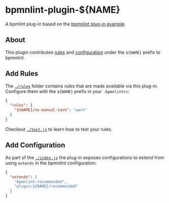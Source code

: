 # bpmnlint-plugin-${NAME}

A bpmlint plug-in based on the [bpmnlint plug-in example](https://github.com/bpmn-io/bpmnlint-plugin-example).


## About

This plugin contributes [rules](#add-rules) and [configuration](#add-configuration) under the `${NAME}` prefix to bpmnlint.


## Add Rules

The [`./rules`](./rules) folder contains rules that are made available via
this plug-in. Configure them with the `${NAME}` prefix in your `.bpmnlintrc`:

```json
{
  "rules": {
    "${NAME}/no-manual-task": "warn"
  }
}
```

Checkout [`./test.js`](./test.js) to learn how to test your rules.


## Add Configuration

As part of the [`./index.js`](./index.js) the plug-in exposes configurations
to extend from using `extends` in the bpmnlint configuration:

```json
{
  "extends": [
    "bpmnlint:recommended",
    "plugin:${NAME}/recommended"
  ]
}
```